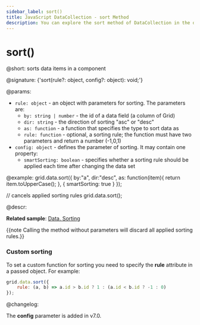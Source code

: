 ```yaml
---
sidebar_label: sort()
title: JavaScript DataCollection - sort Method 
description: You can explore the sort method of DataCollection in the documentation of the DHTMLX JavaScript UI library. Browse developer guides and API reference, try out code examples and live demos, and download a free 30-day evaluation version of DHTMLX Suite.
---
```


# sort()

@short: sorts data items in a component

@signature: {'sort(rule?: object, config?: object): void;'}

@params:
- `rule: object` - an object with parameters for sorting. The parameters are:
	- `by: string | number` - the id of a data field (a column of Grid)
	- `dir: string` - the direction of sorting "asc" or "desc"
	- `as: function` -  a function that specifies the type to sort data as
	- `rule: function` -  optional, a sorting rule; the function must have two parameters and return a number (-1,0,1)
- `config: object` - defines the parameter of sorting. It may contain one property:
	- `smartSorting: boolean` - specifies whether a sorting rule should be applied each time after changing the data set

@example:
grid.data.sort({
    by:"a",
    dir:"desc",
    as: function(item){
        return item.toUpperCase(); 
    },
	{
		smartSorting: true
	}
});

// cancels applied sorting rules
grid.data.sort();

@descr:

**Related sample**: [Data. Sorting](https://snippet.dhtmlx.com/lz351u47)

{{note Calling the method without parameters will discard all applied sorting rules.}}

### Custom sorting

To set a custom function for sorting you need to specify the **rule** attribute in a passed object. For example:

~~~js
grid.data.sort({
    rule: (a, b) => a.id > b.id ? 1 : (a.id < b.id ? -1 : 0) 
});
~~~

@changelog:

The **config** parameter is added in v7.0.

